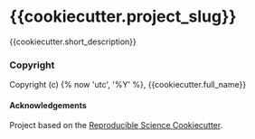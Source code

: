 {{cookiecutter.project_slug}}
==============================

{{cookiecutter.short_description}}

### Copyright

Copyright (c) {% now 'utc', '%Y' %}, {{cookiecutter.full_name}}

#### Acknowledgements
 
Project based on the [Reproducible Science Cookiecutter](https://github.com/miguelarbesu/cookiecutter-reproducible-science).

